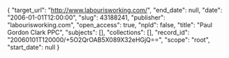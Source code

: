 {
  "target_url": "http://www.labourisworking.com/", 
  "end_date": null, 
  "date": "2006-01-01T12:00:00", 
  "slug": 43188241, 
  "publisher": "labourisworking.com", 
  "open_access": true, 
  "npld": false, 
  "title": "Paul Gordon Clark PPC", 
  "subjects": [], 
  "collections": [], 
  "record_id": "20060101T120000/+5O2QrOAB5X089X32eHGjQ==", 
  "scope": "root", 
  "start_date": null
}

